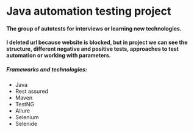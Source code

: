 # Java automation testing project

#### The group of autotests for interviews or learning new technologies. 

#### I deleted url because website is blocked, but in project we can see the structure, different negative and positive tests, approaches to test automation or working with parameters.                 

##### Frameworks and technologies: 
- Java
- Rest assured
- Maven
- TestNG 
- Allure
- Selenium
- Selenide
